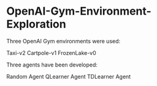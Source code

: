 # OpenAI-Gym-Environment-Exploration

Three OpenAI Gym environments were used:

Taxi-v2
Cartpole-v1
FrozenLake-v0

Three agents have been developed:

Random Agent
QLearner Agent
TDLearner Agent
